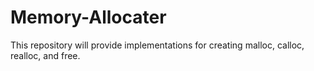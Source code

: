 # Memory-Allocater
 This repository will provide implementations for creating malloc, calloc, realloc, and free.
